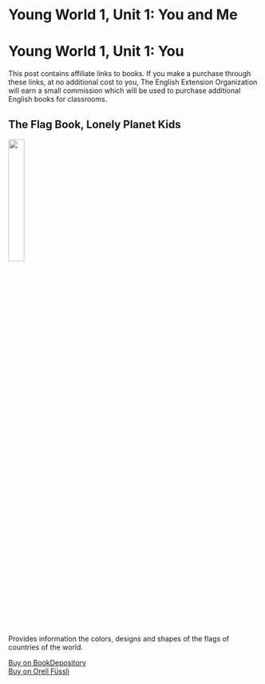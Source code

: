 # Young World 1, Unit 1: You and Me

# Young World 1, Unit 1: You
This post contains affiliate links to books. If you make a purchase through these links, at no additional cost to you, The English Extension Organization will earn a small commission which will be used to purchase additional English books for classrooms.

## The Flag Book, Lonely Planet Kids

<img src="https://imgur.com/7nRyPSf.png" width="25%" />

Provides information the colors, designs and shapes of the flags of countries of the world.

<a href="https://www.bookdepository.com/Flag-Book-Lonely-Planet-Kids/9781788683098?ref=grid-view&qid=1656069226646&sr=1-1" rel="nofollow"> Buy on BookDepository</a>  
<a href="https://www.orellfuessli.ch/shop/home/artikeldetails/A1054007305" rel="nofollow">Buy on Orell Füssli</a>






<!--stackedit_data:
eyJoaXN0b3J5IjpbLTQ4MzA2MzQwNSwtMTcwOTU4ODE4NiwtMT
Y4NjM5MDIwNV19
-->